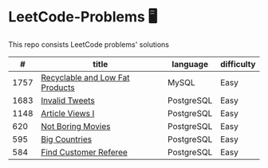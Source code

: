# LeetCode-Problems :desktop_computer:
This repo consists LeetCode problems' solutions

| #  | title | language | difficulty |
| ------------- | ------------- | ------------- | ------------- | 
| 1757  | [Recyclable and Low Fat Products](https://leetcode.com/problems/recyclable-and-low-fat-products/description/)  | MySQL | Easy |
| 1683  | [Invalid Tweets](https://leetcode.com/problems/invalid-tweets/description/)  | PostgreSQL | Easy |
| 1148  | [Article Views I](https://leetcode.com/problems/article-views-i/description/)  | PostgreSQL | Easy |
| 620  | [Not Boring Movies](https://leetcode.com/problems/not-boring-movies/description/)  | PostgreSQL | Easy |
| 595  | [Big Countries](https://leetcode.com/problems/big-countries/description/)  | PostgreSQL | Easy |
| 584  | [Find Customer Referee](https://leetcode.com/problems/find-customer-referee/description/)  | PostgreSQL | Easy |
